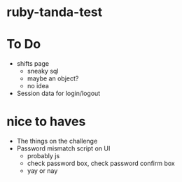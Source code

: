 # ruby-tanda-test

# To Do
- shifts page
    - sneaky sql
    - maybe an object?
    - no idea
- Session data for login/logout

# nice to haves
- The things on the challenge
- Password mismatch script on UI
    - probably js
    - check password box, check password confirm box
    - yay or nay

